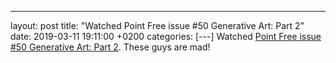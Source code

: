 ---
layout: post
title:  "Watched Point Free issue #50 Generative Art: Part 2"
date:   2019-03-11 19:11:00 +0200
categories: [---]
Watched [Point Free issue #50 Generative Art: Part 2](https://www.pointfree.co/episodes/ep50-generative-art-part-2). These guys are mad!
